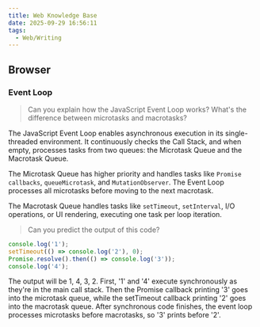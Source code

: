 ```yaml
---
title: Web Knowledge Base
date: 2025-09-29 16:56:11
tags:
  - Web/Writing
---
```


## Browser

### Event Loop

> Can you explain how the JavaScript Event Loop works? What's the difference between microtasks and macrotasks?

The JavaScript Event Loop enables asynchronous execution in its single-threaded environment. It continuously checks the Call Stack, and when empty, processes tasks from two queues: the Microtask Queue and the Macrotask Queue.

The Microtask Queue has higher priority and handles tasks like `Promise callbacks`, `queueMicrotask`, and `MutationObserver`. The Event Loop processes all microtasks before moving to the next macrotask.

The Macrotask Queue handles tasks like `setTimeout`, `setInterval`, I/O operations, or UI rendering, executing one task per loop iteration.

> Can you predict the output of this code?

```javascript
console.log('1');
setTimeout(() => console.log('2'), 0);
Promise.resolve().then(() => console.log('3'));
console.log('4');
```

The output will be 1, 4, 3, 2. First, '1' and '4' execute synchronously as they're in the main call stack. Then the Promise callback printing '3' goes into the microtask queue, while the setTimeout callback printing '2' goes into the macrotask queue. After synchronous code finishes, the event loop processes microtasks before macrotasks, so '3' prints before '2'.
